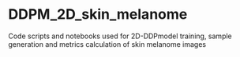# DDPM_2D_skin_melanome
Code scripts and notebooks used for 2D-DDPmodel training, sample generation and metrics calculation of skin melanome images 
